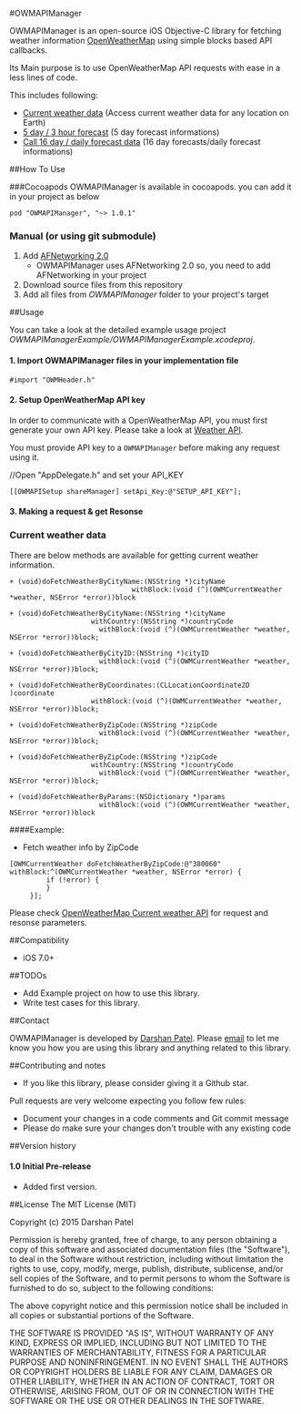 #OWMAPIManager

OWMAPIManager is an open-source iOS Objective-C library for fetching weather information [OpenWeatherMap][1] using simple blocks based API callbacks.

Its Main purpose is to use OpenWeatherMap API requests with ease in a less lines of code. 

This includes following:

 - [Current weather data][2] (Access current weather data for any location on Earth)
 - [5 day / 3 hour forecast][3] (5 day forecast informations)
 - [Call 16 day / daily forecast data][4]  (16 day forecasts/daily forecast informations)

##How To Use

###Cocoapods
OWMAPIManager is available in cocoapods. you can add it in your project as below

`pod "OWMAPIManager", "~> 1.0.1"`

### Manual (or using git submodule)
 1. Add [AFNetworking 2.0][4]
    - OWMAPIManager uses AFNetworking 2.0 so, you need to add AFNetworking in your project 
 2. Download source files from this repository
 3. Add all files from *OWMAPIManager* folder to your project's target

##Usage

You can take a look at the detailed example usage project *OWMAPIManagerExample/OWMAPIManagerExample.xcodeproj*.

#### 1. Import OWMAPIManager files in your implementation file

`#import "OWMHeader.h"`

#### 2. Setup OpenWeatherMap API key

In order to communicate with a OpenWeatherMap API, you must first generate your own API key. Please take a look at [Weather API][5].

You must provide API key to a `OWMAPIManager` before making any request using it.

//Open "AppDelegate.h" and set your API_KEY

`[[OWMAPISetup shareManager] setApi_Key:@"SETUP_API_KEY"];`

#### 3. Making a request & get Resonse

### Current weather data

There are below methods are available for getting current weather information.

```
+ (void)doFetchWeatherByCityName:(NSString *)cityName
                              withBlock:(void (^)(OWMCurrentWeather *weather, NSError *error))block
```
```							  
+ (void)doFetchWeatherByCityName:(NSString *)cityName
                    withCountry:(NSString *)countryCode
                      withBlock:(void (^)(OWMCurrentWeather *weather, NSError *error))block;
```					 
```
+ (void)doFetchWeatherByCityID:(NSString *)cityID
                      withBlock:(void (^)(OWMCurrentWeather *weather, NSError *error))block;
```
```
+ (void)doFetchWeatherByCoordinates:(CLLocationCoordinate2D )coordinate
                    withBlock:(void (^)(OWMCurrentWeather *weather, NSError *error))block;
```
```
+ (void)doFetchWeatherByZipCode:(NSString *)zipCode
                      withBlock:(void (^)(OWMCurrentWeather *weather, NSError *error))block;
```
```
+ (void)doFetchWeatherByZipCode:(NSString *)zipCode
                    withCountry:(NSString *)countryCode
                      withBlock:(void (^)(OWMCurrentWeather *weather, NSError *error))block;
```
```
+ (void)doFetchWeatherByParams:(NSDictionary *)params
                      withBlock:(void (^)(OWMCurrentWeather *weather, NSError *error))block
```
####Example:
- Fetch weather info by ZipCode

```
[OWMCurrentWeather doFetchWeatherByZipCode:@"380060" withBlock:^(OWMCurrentWeather *weather, NSError *error) {
         if (!error) {  
         }
     }];	 

```

Please check [OpenWeatherMap Current weather API][2] for request and resonse parameters.


##Compatibility

 - iOS 7.0+

##TODOs

- Add Example project on how to use this library.
- Write test cases for this library.

##Contact

OWMAPIManager is developed by [Darshan Patel](http://iosexception.com). Please [email](mailto:developer.ios89@gmail.com) to let me know you how you are using this library and anything related to this library.

##Contributing and notes

 - If you like this library, please consider giving it a Github star.

Pull requests are very welcome expecting you follow few rules:

 - Document your changes in a code comments and Git commit message
 - Please do make sure your changes don't trouble with any existing code

##Version history

#### 1.0 Initial Pre-release
- Added first version.

##License
The MIT License (MIT)

Copyright (c) 2015 Darshan Patel

Permission is hereby granted, free of charge, to any person obtaining a copy
of this software and associated documentation files (the "Software"), to deal
in the Software without restriction, including without limitation the rights
to use, copy, modify, merge, publish, distribute, sublicense, and/or sell
copies of the Software, and to permit persons to whom the Software is
furnished to do so, subject to the following conditions:

The above copyright notice and this permission notice shall be included in
all copies or substantial portions of the Software.

THE SOFTWARE IS PROVIDED "AS IS", WITHOUT WARRANTY OF ANY KIND, EXPRESS OR
IMPLIED, INCLUDING BUT NOT LIMITED TO THE WARRANTIES OF MERCHANTABILITY,
FITNESS FOR A PARTICULAR PURPOSE AND NONINFRINGEMENT. IN NO EVENT SHALL THE
AUTHORS OR COPYRIGHT HOLDERS BE LIABLE FOR ANY CLAIM, DAMAGES OR OTHER
LIABILITY, WHETHER IN AN ACTION OF CONTRACT, TORT OR OTHERWISE, ARISING FROM,
OUT OF OR IN CONNECTION WITH THE SOFTWARE OR THE USE OR OTHER DEALINGS IN
THE SOFTWARE.


  [1]:http://openweathermap.org/api
  [2]:http://openweathermap.org/current
  [3]:http://openweathermap.org/forecast5
  [4]:http://openweathermap.org/forecast16
  [5]:http://openweathermap.org/api
  
